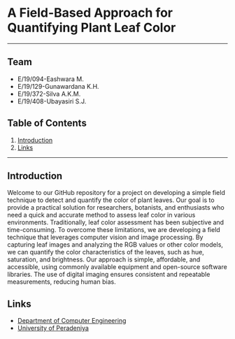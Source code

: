 # A Field-Based Approach for Quantifying Plant Leaf Color

---

<!-- 
This is a sample image, to show how to add images to your page. To learn more options, please refer [this](https://projects.ce.pdn.ac.lk/docs/faq/how-to-add-an-image/)

![Sample Image](./images/sample.png)
 -->

## Team
-  E/19/094-Eashwara M.
-  E/19/129-Gunawardana K.H.
-  E/19/372-Silva A.K.M.
-  E/19/408-Ubayasiri S.J.

## Table of Contents
1. [Introduction](#introduction)
2. [Links](#links)

---

## Introduction

 Welcome to our GitHub repository for a project on developing a simple field technique to detect and quantify the color of plant leaves. Our goal is to provide a practical solution for researchers, botanists, and enthusiasts who need a quick and accurate method to assess leaf color in various environments.
Traditionally, leaf color assessment has been subjective and time-consuming. To overcome these limitations, we are developing a field technique that leverages computer vision and image processing. By capturing leaf images and analyzing the RGB values or other color models, we can quantify the color characteristics of the leaves, such as hue, saturation, and brightness.
Our approach is simple, affordable, and accessible, using commonly available equipment and open-source software libraries. The use of digital imaging ensures consistent and repeatable measurements, reducing human bias.



## Links

- [Department of Computer Engineering](http://www.ce.pdn.ac.lk/)
- [University of Peradeniya](https://eng.pdn.ac.lk/)


[//]: # (Please refer this to learn more about Markdown syntax)
[//]: # (https://github.com/adam-p/markdown-here/wiki/Markdown-Cheatsheet)
